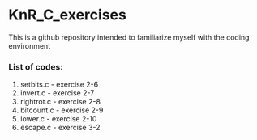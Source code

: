 # KnR_C_exercises
This is a github repository intended to familiarize myself with the coding environment

### List of codes: 
1. setbits.c    - exercise 2-6
2. invert.c     - exercise 2-7
3. rightrot.c   - exercise 2-8
4. bitcount.c   - exercise 2-9
5. lower.c      - exercise 2-10
7. escape.c     - exercise 3-2
